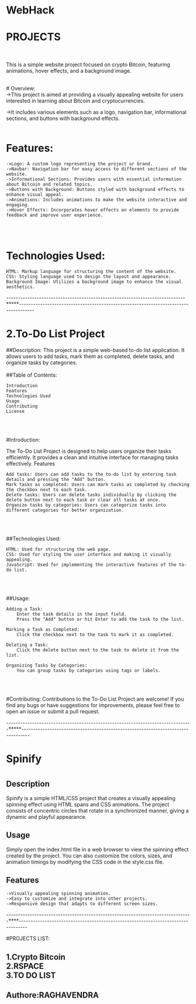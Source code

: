 # WebHack
<h1>PROJECTS</h1>
<br>
<p>This is a simple website project focused on crypto Bitcoin, featuring animations, hover effects, and a background image.
</p>
<br>
# Overview:
<br>
->This project is aimed at providing a visually appealing website for users interested in learning about Bitcoin and cryptocurrencies. 

->It includes various elements such as a logo, navigation bar, informational sections, and buttons with background effects.
<br><br>
# Features:
    ->Logo: A custom logo representing the project or brand.
    ->Navbar: Navigation bar for easy access to different sections of the website.
    ->Informational Sections: Provides users with essential information about Bitcoin and related topics.
    ->Buttons with Background: Buttons styled with background effects to enhance visual appeal.
    ->Animations: Includes animations to make the website interactive and engaging.
    ->Hover Effects: Incorporates hover effects on elements to provide feedback and improve user experience.
<br><br>
# Technologies Used:
    HTML: Markup language for structuring the content of the website.
    CSS: Styling language used to design the layout and appearance.
    Background Image: Utilizes a background image to enhance the visual aesthetics.

----------------------------------------------------------------------------*****------------------------------------------------------------------------------------
<h1>2.To-Do List Project</h1>

##Description: 
This project is a simple web-based to-do list application. It allows users to add tasks, mark them as completed, delete tasks, and organize tasks by categories.
<br><br>
##Table of Contents:

    Introduction
    Features
    Technologies Used
    Usage
    Contributing
    License

<br><br>

#Introduction:

The To-Do List Project is designed to help users organize their tasks efficiently. It provides a clean and intuitive interface for managing tasks effectively.
Features

    Add tasks: Users can add tasks to the to-do list by entering task details and pressing the "Add" button.
    Mark tasks as completed: Users can mark tasks as completed by checking the checkbox next to each task.
    Delete tasks: Users can delete tasks individually by clicking the delete button next to each task or clear all tasks at once.
    Organize tasks by categories: Users can categorize tasks into different categories for better organization.

<br><br>

##Technologies Used:

    HTML: Used for structuring the web page.
    CSS: Used for styling the user interface and making it visually appealing.
    JavaScript: Used for implementing the interactive features of the to-do list.

<br><br>

##Usage:

    Adding a Task:
        Enter the task details in the input field.
        Press the "Add" button or hit Enter to add the task to the list.

    Marking a Task as Completed:
        Click the checkbox next to the task to mark it as completed.

    Deleting a Task:
        Click the delete button next to the task to delete it from the list.

    Organizing Tasks by Categories:
        You can group tasks by categories using tags or labels.

<br><br>

#Contributing:
Contributions to the To-Do List Project are welcome! If you find any bugs or have suggestions for improvements, please feel free to open an issue or submit a pull request.

-------------------------------------------------------------------------------*****---------------------------------------------------------------------------------
<h1>Spinify<h1>

## Description
Spinify is a simple HTML/CSS project that creates a visually appealing spinning effect using HTML spans and CSS animations. The project consists of concentric circles that rotate in a synchronized manner, giving a dynamic and playful appearance.
<br>
## Usage
Simply open the index.html file in a web browser to view the spinning effect created by the project. You can also customize the colors, sizes, and animation timings by modifying the CSS code in the style.css file.
<br>
## Features
    ->Visually appealing spinning animation.
    ->Easy to customize and integrate into other projects.
    ->Responsive design that adapts to different screen sizes.
-------------------------------------------------------------------------------****---------------------------------------------------------------------------------

#PROJECTS LIST:
<h2>
1.Crypto Bitcoin <br>
2.RSPACE<br>
3.TO DO LIST
<h2>Authore:RAGHAVENDRA</h2>
